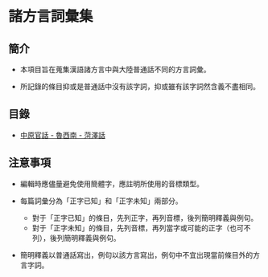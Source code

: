 # 諸方言詞彙集

## 簡介

- 本項目旨在蒐集漢語諸方言中與大陸普通話不同的方言詞彙。

- 所記錄的條目抑或是普通話中沒有該字詞，抑或雖有該字詞然含義不盡相同。

## 目錄

- [中原官話 - 魯西南 - 菏澤話](southwest-lu-vocab.md)

## 注意事項

- 編輯時應儘量避免使用簡體字，應註明所使用的音標類型。

- 每篇詞彙分為「正字已知」和「正字未知」兩部分。
  - 對于「正字已知」的條目，先列正字，再列音標，後列簡明釋義與例句。
  - 對于「正字未知」的條目，先列音標，再列當字或可能的正字（也可不列），後列簡明釋義與例句。

- 簡明釋義以普通話寫出，例句以該方言寫出，例句中不宜出現當前條目外的方言字詞。
